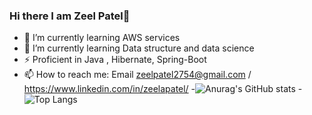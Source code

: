 ### Hi there I am Zeel Patel👋

- 🔭 I’m currently learning AWS services  
- 🌱 I’m currently learning Data structure and data science
- ⚡ Proficient in Java , Hibernate, Spring-Boot 
- 📫 How to reach me: Email zeelpatel2754@gmail.com / https://www.linkedin.com/in/zeelapatel/
-![Anurag's GitHub stats](https://github-readme-stats.vercel.app/api?username=zeelapatel&show_icons=true&theme=radical)
-![Top Langs](https://github-readme-stats.vercel.app/api/top-langs/?username=zeelapatel&hide_progress=true)

<!--
**zeelapatel/zeelapatel** is a ✨ _special_ ✨ repository because its `README.md` (this file) appears on your GitHub profile.

Here are some ideas to get you started:

- 🔭 I’m currently working on ...
- 🌱 I’m currently learning ...
- 👯 I’m looking to collaborate on ...
- 🤔 I’m looking for help with ...
- 💬 Ask me about ...
- 📫 How to reach me: ...
- 😄 Pronouns: ...
- ⚡ Fun fact: ...
-->
